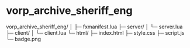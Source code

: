 # vorp_archive_sheriff_eng
vorp_archive_sheriff_eng/ │ ├─ fxmanifest.lua ├─ server/ │ └─ server.lua ├─ client/ │ └─ client.lua └─ html/ ├─ index.html ├─ style.css ├─ script.js └─ badge.png
